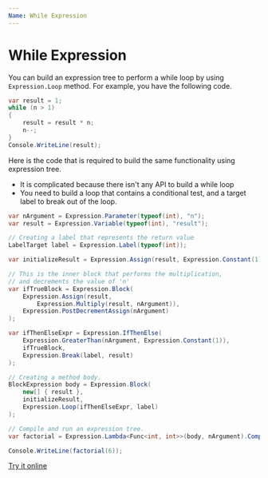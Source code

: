 ```yaml
---
Name: While Expression
---
```


# While Expression

You can build an expression tree to perform a while loop by using `Expression.Loop` method. For example, you have the following code.

```csharp
var result = 1;
while (n > 1)
{
    result = result * n;
    n--;
}
Console.WriteLine(result);
```

Here is the code that is required to build the same functionality using expression tree. 

 - It is complicated because there isn't any API to build a while loop
 - You need to build a loop that contains a conditional test, and a target label to break out of the loop.

```csharp
var nArgument = Expression.Parameter(typeof(int), "n");
var result = Expression.Variable(typeof(int), "result");

// Creating a label that represents the return value
LabelTarget label = Expression.Label(typeof(int));

var initializeResult = Expression.Assign(result, Expression.Constant(1));

// This is the inner block that performs the multiplication,
// and decrements the value of 'n'
var ifTrueBlock = Expression.Block(
    Expression.Assign(result,
        Expression.Multiply(result, nArgument)),
    Expression.PostDecrementAssign(nArgument)
);

var ifThenElseExpr = Expression.IfThenElse(
    Expression.GreaterThan(nArgument, Expression.Constant(1)),
    ifTrueBlock,
    Expression.Break(label, result)
);

// Creating a method body.
BlockExpression body = Expression.Block(
    new[] { result },
    initializeResult,
    Expression.Loop(ifThenElseExpr, label)
);

// Compile and run an expression tree.
var factorial = Expression.Lambda<Func<int, int>>(body, nArgument).Compile();

Console.WriteLine(factorial(6));
```

[Try it online](https://dotnetfiddle.net/krNPrL)